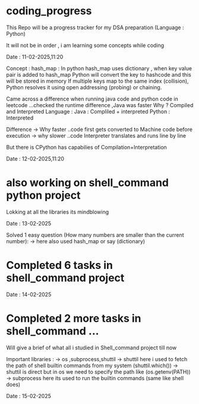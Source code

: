 # coding_progress

This Repo will be a progress tracker for my DSA preparation (Language : Python)

It will not be in order , i am learning some concepts while coding 

Date : 11-02-2025,11:20

Concept :
hash_map :
          In python hash_map uses dictionary , when key value pair is added to hash_map 
          Python will convert the key to hashcode and this will be stored in memory
          If multiple keys map to the same index (collision), Python resolves it using open addressing (probing) or chaining.

Came across a difference when running java code and python code in leetcode ...checked the runtime difference ,Java was faster 
Why ?
Compiled and Interpreted Language :
Java : Compliled + interpreted 
Python : Interpreted 

Difference 
-> Why faster ..code first gets converted to Machine code before execution
-> why slower ..code Interpreter translates and runs line by line 

But there is CPython has capabilies of Compilation+Interpretation

Date : 12-02-2025,11:20
# also working on shell_command python project 

Lokking at all the libraries its mindblowing    

Date : 13-02-2025 

Solved 1 easy question (How many numbers are smaller than the current number):
-> here also used hash_map or say (dictionary)


# Completed 6 tasks in shell_command project 

Date : 14-02-2025
# Completed 2 more tasks in shell_command ...
Will give a brief of what all i studied in Shell_command project till now 

Important libraries :
-> os ,subprocess,shuttil
-> shuttil here i used to fetch the path of shell builtin commands from my system (shuttil.which())
-> shuttil is direct but in os we need to specify the path like (os.getenv(PATH))
-> subprocess here its used to run the builtin commands (same like shell does)

Date : 15-02-2025

